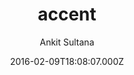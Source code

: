 ---
title: accent
github: https://github.com/ankitsultana/accent
demo: https://ankitsultana.com/accent
author: Ankit Sultana
ssg:
  - Jekyll
cms:
  - No Cms
date: 2016-02-09T18:08:07.000Z
github_branch: gh-pages
description: A single accent, single column Jekyll Theme
stale: true
---